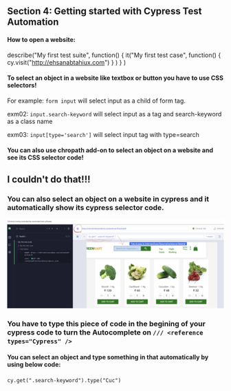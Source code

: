## Section 4: Getting started with Cypress Test Automation

#### How to open a website:

describe("My first test suite", function()
{
    it("My first test case", function()
    {
        cy.visit("http://ehsanabtahiux.com")
    }
    )
}
)


#### To select an object in a website like textbox or button you have to use CSS selectors!

For example: `form input` will select input as a child of form tag.

exm02: `input.search-keyword` will select input as a tag and search-keyword as a class name

exm03: `input[type='search']` will select input tag with type=search


#### You can also use chropath add-on to select an object on a website and see its CSS selector code! 

## I couldn't do that!!!

### You can also select an object on a website in cypress and it automatically show its cypress selector code.

![ alt Cypress open first page](Assets/Images/03.png)


### You have to type this piece of code in the begining of your cypress code to turn the Autocomplete on `/// <reference types="Cypress" />`


#### You can select an object and type something in that automatically by using below code:

`cy.get(".search-keyword").type("Cuc")`
